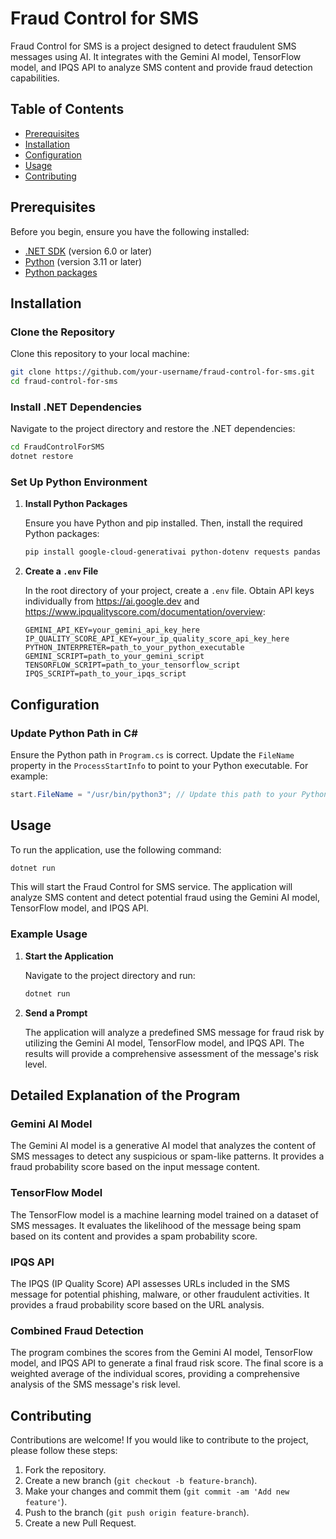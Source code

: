 # Fraud Control for SMS

Fraud Control for SMS is a project designed to detect fraudulent SMS messages using AI. It integrates with the Gemini AI model, TensorFlow model, and IPQS API to analyze SMS content and provide fraud detection capabilities.

## Table of Contents

- [Prerequisites](#prerequisites)
- [Installation](#installation)
- [Configuration](#configuration)
- [Usage](#usage)
- [Contributing](#contributing)

## Prerequisites

Before you begin, ensure you have the following installed:

- [.NET SDK](https://dotnet.microsoft.com/download) (version 6.0 or later)
- [Python](https://www.python.org/downloads/) (version 3.11 or later)
- [Python packages](#python-packages)

## Installation

### Clone the Repository

Clone this repository to your local machine:

```bash
git clone https://github.com/your-username/fraud-control-for-sms.git
cd fraud-control-for-sms
```

### Install .NET Dependencies

Navigate to the project directory and restore the .NET dependencies:

```bash
cd FraudControlForSMS
dotnet restore
```

### Set Up Python Environment

1. **Install Python Packages**

   Ensure you have Python and pip installed. Then, install the required Python packages:

   ```bash
   pip install google-cloud-generativai python-dotenv requests pandas tensorflow
   ```

2. **Create a `.env` File**

   In the root directory of your project, create a `.env` file. Obtain API keys individually from https://ai.google.dev and https://www.ipqualityscore.com/documentation/overview:

   ```env
   GEMINI_API_KEY=your_gemini_api_key_here
   IP_QUALITY_SCORE_API_KEY=your_ip_quality_score_api_key_here
   PYTHON_INTERPRETER=path_to_your_python_executable
   GEMINI_SCRIPT=path_to_your_gemini_script
   TENSORFLOW_SCRIPT=path_to_your_tensorflow_script
   IPQS_SCRIPT=path_to_your_ipqs_script
   ```

## Configuration

### Update Python Path in C#

Ensure the Python path in `Program.cs` is correct. Update the `FileName` property in the `ProcessStartInfo` to point to your Python executable. For example:

```csharp
start.FileName = "/usr/bin/python3"; // Update this path to your Python executable path
```

## Usage

To run the application, use the following command:

```bash
dotnet run
```

This will start the Fraud Control for SMS service. The application will analyze SMS content and detect potential fraud using the Gemini AI model, TensorFlow model, and IPQS API.

### Example Usage

1. **Start the Application**

   Navigate to the project directory and run:

   ```bash
   dotnet run
   ```

2. **Send a Prompt**

   The application will analyze a predefined SMS message for fraud risk by utilizing the Gemini AI model, TensorFlow model, and IPQS API. The results will provide a comprehensive assessment of the message's risk level.

## Detailed Explanation of the Program

### Gemini AI Model

The Gemini AI model is a generative AI model that analyzes the content of SMS messages to detect any suspicious or spam-like patterns. It provides a fraud probability score based on the input message content.

### TensorFlow Model

The TensorFlow model is a machine learning model trained on a dataset of SMS messages. It evaluates the likelihood of the message being spam based on its content and provides a spam probability score.

### IPQS API

The IPQS (IP Quality Score) API assesses URLs included in the SMS message for potential phishing, malware, or other fraudulent activities. It provides a fraud probability score based on the URL analysis.

### Combined Fraud Detection

The program combines the scores from the Gemini AI model, TensorFlow model, and IPQS API to generate a final fraud risk score. The final score is a weighted average of the individual scores, providing a comprehensive analysis of the SMS message's risk level.

## Contributing

Contributions are welcome! If you would like to contribute to the project, please follow these steps:

1. Fork the repository.
2. Create a new branch (`git checkout -b feature-branch`).
3. Make your changes and commit them (`git commit -am 'Add new feature'`).
4. Push to the branch (`git push origin feature-branch`).
5. Create a new Pull Request.
